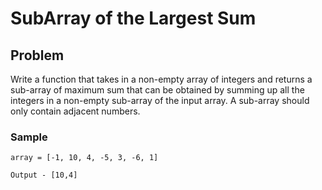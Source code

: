 # SubArray of the Largest Sum

## Problem
Write a function that takes in a non-empty array of integers and returns a sub-array of maximum sum that can be obtained by summing up all the integers in a non-empty sub-array of the input array. A sub-array should only contain adjacent numbers.

### Sample
```
array = [-1, 10, 4, -5, 3, -6, 1]

Output - [10,4]
```